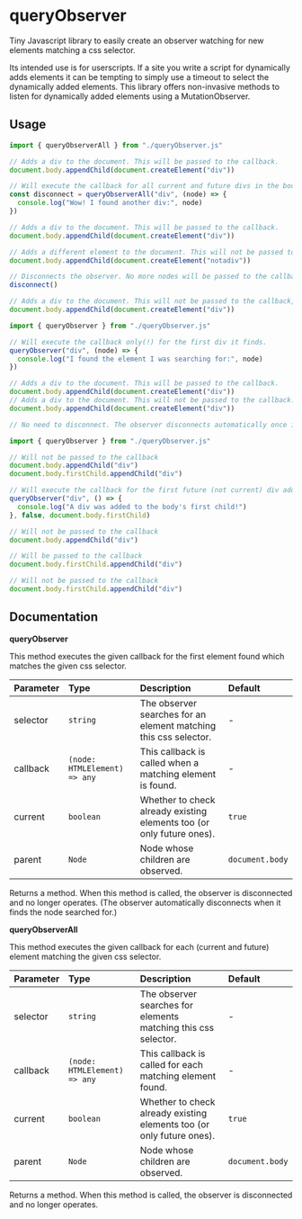 # queryObserver
Tiny Javascript library to easily create an observer watching for new elements matching a css selector.

Its intended use is for userscripts. If a site you write a script for dynamically adds elements it can be tempting to simply use a timeout to select the dynamically added elements. This library offers non-invasive methods to listen for dynamically added elements using a MutationObserver.

## Usage
```javascript
import { queryObserverAll } from "./queryObserver.js"

// Adds a div to the document. This will be passed to the callback.
document.body.appendChild(document.createElement("div"))

// Will execute the callback for all current and future divs in the body.
const disconnect = queryObserverAll("div", (node) => {
  console.log("Wow! I found another div:", node)
})

// Adds a div to the document. This will be passed to the callback.
document.body.appendChild(document.createElement("div"))

// Adds a different element to the document. This will not be passed tot the callback.
document.body.appendChild(document.createElement("notadiv"))

// Disconnects the observer. No more nodes will be passed to the callback.
disconnect()

// Adds a div to the document. This will not be passed to the callback, because the observer has been disconnected.
document.body.appendChild(document.createElement("div"))
```
```javascript
import { queryObserver } from "./queryObserver.js"

// Will execute the callback only(!) for the first div it finds.
queryObserver("div", (node) => {
  console.log("I found the element I was searching for:", node)
})

// Adds a div to the document. This will be passed to the callback.
document.body.appendChild(document.createElement("div"))
// Adds a div to the document. This will not be passed to the callback.
document.body.appendChild(document.createElement("div"))

// No need to disconnect. The observer disconnects automatically once it finds the element.
```
```javascript
import { queryObserver } from "./queryObserver.js"

// Will not be passed to the callback
document.body.appendChild("div")
document.body.firstChild.appendChild("div")

// Will execute the callback for the first future (not current) div added to the body's first child.
queryObserver("div", () => {
  console.log("A div was added to the body's first child!")
}, false, document.body.firstChild)

// Will not be passed to the callback
document.body.appendChild("div")

// Will be passed to the callback
document.body.firstChild.appendChild("div")

// Will not be passed to the callback
document.body.firstChild.appendChild("div")
```

## Documentation
**queryObserver**

This method executes the given callback for the first element found which matches the given css selector.

| Parameter | Type                              | Description                                                           | Default             |
| :---      | :---                              | :---                                                                  | :---                |
| selector  | ```string```                      | The observer searches for an element matching this css selector.      | -                   |
| callback  | ```(node: HTMLElement) => any```  | This callback is called when a matching element is found.             | -                   |
| current   | ```boolean```                     | Whether to check already existing elements too (or only future ones). | ```true```          |
| parent    | ```Node```                        | Node whose children are observed.                                     | ```document.body``` |

Returns a method. When this method is called, the observer is disconnected and no longer operates.
(The observer automatically disconnects when it finds the node searched for.)

**queryObserverAll**

This method executes the given callback for each (current and future) element matching the given css selector.

| Parameter | Type                              | Description                                                           | Default             |
| :---      | :---                              | :---                                                                  | :---                |
| selector  | ```string```                      | The observer searches for elements matching this css selector.        | -                   |
| callback  | ```(node: HTMLElement) => any```  | This callback is called for each matching element found.              | -                   |
| current   | ```boolean```                     | Whether to check already existing elements too (or only future ones). | ```true```          |
| parent    | ```Node```                        | Node whose children are observed.                                     | ```document.body``` |

Returns a method. When this method is called, the observer is disconnected and no longer operates.
